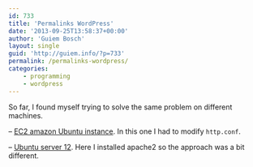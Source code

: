 ```yaml
---
id: 733
title: 'Permalinks WordPress'
date: '2013-09-25T13:58:37+00:00'
author: 'Guiem Bosch'
layout: single
guid: 'http://guiem.info/?p=733'
permalink: /permalinks-wordpress/
categories:
    - programming
    - wordpress
---
```


So far, I found myself trying to solve the same problem on different machines.

– [EC2 amazon Ubuntu instance](http://guiem.info/permalinks-on-wordpress-amazon-ec2/ "Permalinks on WordPress (amazon EC2)"). In this one I had to modify `http.conf`.

– [Ubuntu server 12](http://guiem.info/permalinks-on-wordpress-ubuntu/). Here I installed apache2 so the approach was a bit different.